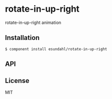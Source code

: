 
# rotate-in-up-right

  rotate-in-up-right animation

## Installation

    $ component install esundahl/rotate-in-up-right

## API

   

## License

  MIT
